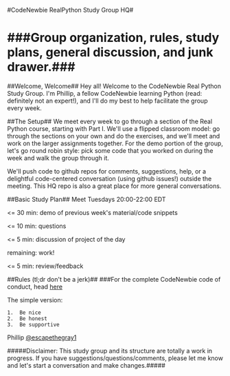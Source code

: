 #CodeNewbie RealPython Study Group HQ#

###Group organization, rules, study plans, general discussion, and junk drawer.###
==

##Welcome, Welcome##
Hey all! Welcome to the CodeNewbie Real Python Study Group. I'm Phillip, a fellow CodeNewbie learning Python (read: definitely not an expert!), and I'll do my best to help facilitate the group every week.

##The Setup##
We meet every week to go through a section of the Real Python course, starting with Part I. We'll use a flipped classroom model: go through the sections on your own and do the exercises, and we'll meet and work on the larger assignments together. For the demo portion of the group, let's go round robin style: pick some code that you worked on during the week and walk the group through it.

We'll push code to github repos for comments, suggestions, help, or a delightful code-centered conversation (using github issues!) outside the meeting. This HQ repo is also a great place for more general conversations.

##Basic Study Plan##
Meet Tuesdays 20:00-22:00 EDT

<= 30 min:	demo of previous week's material/code snippets  

<= 10 min:	questions  

<= 5 min:	discussion of project of the day  

remaining:	work!  

<= 5 min:	review/feedback  


##Rules (tl;dr don't be a jerk)##
###For the complete CodeNewbie code of conduct, head [here](http://www.codenewbie.org/blogs/our-code-of-conduct) 

The simple version:  

 	1.	Be nice
 	2.	Be honest
 	3.	Be supportive

Phillip [@escapethegray1](http://www.twitter.com/escapethegray1)

#####Disclaimer: This study group and its structure are totally a work in progress. If you have suggestions/questions/comments, please let me know and let's start a conversation and make changes.#####